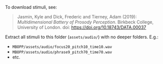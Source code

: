 To download stimuli, see:
> Jasmin, Kyle and Dick, Frederic and Tierney, Adam (2019): *Multidimensional Battery of Prosody Perception*. Birkbeck College, University of London. doi: https://doi.org/10.18743/DATA.00037

Extract all stimuli to this folder (`assets/audio/`) with no deeper folders. E.g.:
* `MBOPP/assets/audio/focus20_pitch10_time10.wav`
* `MBOPP/assets/audio/phrase9_pitch70_time70.wav`
* etc.
